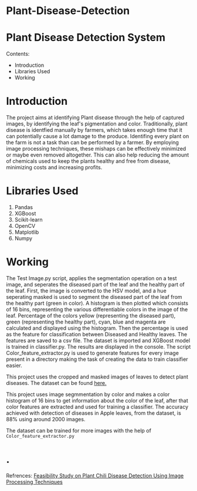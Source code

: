 # Plant-Disease-Detection



Plant Disease Detection System
=====================================

Contents:
- Introduction
- Libraries Used
- Working

Introduction
=====================================

The project aims at identifying Plant disease through the help of captured images,
by identifying the leaf's pigmentation and color. Traditionally, plant disease is
identfied manually by farmers, which takes enough time that it can potentially cause
a lot damage to the produce. Identifing every plant on the farm is not a task than can be 
performed by a farmer. By employing image processing techniques, these mishaps
can be effectively minimized or maybe even removed altogether. This can also help 
reducing the amount of chemicals used to keep the plants healthy and free from disease,
minimizing costs and increasing profits.


Libraries Used
======================================
1. Pandas
2. XGBoost
3. Scikit-learn
4. OpenCV
5. Matplotlib
6. Numpy


Working
=======================================

The Test Image.py script, applies the segmentation operation on a test image, and seperates the diseased
part of the leaf and the healthy part of the leaf. First, the image is converted to the HSV model, and 
a hue seperating masked is used to segment the diseased part of the leaf from the healthy part (green in
color). A histogram is then plotted which consists of 16 bins, representing the various differentiable
colors in the image of the leaf. Percentage of the colors yellow (representing the diseased part), green
(representing the healthy part), cyan, blue and magenta are calculated and displayed using the histogram.
Then the percentage is used as the feature for classification between Diseased and Healthy leaves. The features
are saved to a csv file. The dataset is imported and XGBoost model is trained in classifier.py. The results are 
displayed in the console. 
The script Color_feature_extractor.py is used to generate features for every image present in a directory making 
the task of creating the data to train classifier easier.



This project uses the cropped and masked images of leaves to detect plant diseases. The dataset can be found [here.](https://github.com/johri002/Automatic-leaf-infection-identifier/tree/master/Image%20Dataset)

This project uses image segmmentation by color and makes a color histogram of 16 bins to get information about the color of the leaf, after that color features are extracted and used for training a classifier. The accuracy achieved with detection of diseases in Apple leaves, from the dataset, is 88% using around 2000 images.

The dataset can be trained for more images with the help of ```Color_feature_extractor.py```



.
===========================================



Refrences: 
[Feasibility Study on Plant Chili Disease Detection Using Image Processing Techniques](https://ieeexplore.ieee.org/document/6169716)

